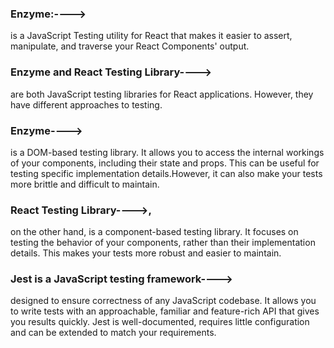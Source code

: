 ### Enzyme:---->

is a JavaScript Testing utility for React that makes it easier to assert, manipulate,
and traverse your React Components' output.

### Enzyme and React Testing Library---->

are both JavaScript testing libraries for React applications.
However, they have different approaches to testing.

### Enzyme---->

is a DOM-based testing library. It allows you to access the internal workings of your components, including their state and props.
This can be useful for testing specific implementation details.However, it can also make your tests more brittle and difficult to maintain.

### React Testing Library---->,

on the other hand, is a component-based testing library.
It focuses on testing the behavior of your components, rather than their implementation details.
This makes your tests more robust and easier to maintain.

### Jest is a JavaScript testing framework---->

designed to ensure correctness of any JavaScript codebase.
It allows you to write tests with an approachable, familiar and feature-rich API that gives you results quickly. Jest is well-documented,
requires little configuration and can be extended to match your requirements.
